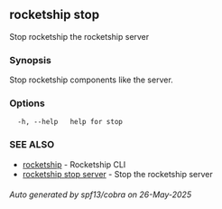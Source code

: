 ## rocketship stop

Stop rocketship the rocketship server

### Synopsis

Stop rocketship components like the server.

### Options

```
  -h, --help   help for stop
```

### SEE ALSO

* [rocketship](rocketship.md)	 - Rocketship CLI
* [rocketship stop server](rocketship_stop_server.md)	 - Stop the rocketship server

###### Auto generated by spf13/cobra on 26-May-2025
